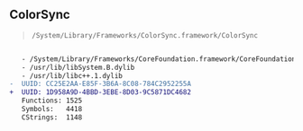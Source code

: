 ## ColorSync

> `/System/Library/Frameworks/ColorSync.framework/ColorSync`

```diff

   - /System/Library/Frameworks/CoreFoundation.framework/CoreFoundation
   - /usr/lib/libSystem.B.dylib
   - /usr/lib/libc++.1.dylib
-  UUID: CC25E2AA-E85F-3B6A-8C08-784C2952255A
+  UUID: 1D958A9D-4BBD-3EBE-8D03-9C5871DC4682
   Functions: 1525
   Symbols:   4418
   CStrings:  1148

```
